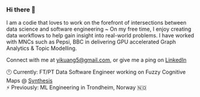 ### Hi there 👋

I am a codie that loves to work on the forefront of intersections between data science and software engineering ~ 
On my free time, I enjoy creating data workflows to help gain insight into real-world problems. I have worked with MNCs such as Pepsi, BBC in delivering GPU accelerated Graph Analytics & Topic Modelling.

Connect with me at yikuang5@gmail.com, or give me a ping on [LinkedIn](https://www.linkedin.com/in/lohyikuang/)

🕛 Currently: FT/PT Data Software Engineer working on Fuzzy Cognitive Maps @ [Synthesis](https://home.synthesis.partners/)\
⚡ Previously: ML Engineering in Trondheim, Norway 🇳🇴
